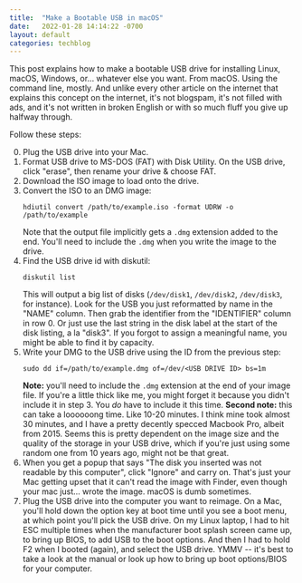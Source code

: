 ```yaml
---
title:  "Make a Bootable USB in macOS"
date:   2022-01-28 14:14:22 -0700
layout: default
categories: techblog
---
```


This post explains how to make a bootable USB drive for installing Linux, macOS, Windows, or... whatever else you want. From macOS. Using the command line, mostly. And unlike every other article on the internet that explains this
concept on the internet, it's not blogspam, it's not filled with ads, and it's not written in broken English or with so much fluff you give up halfway through.

<!-- readmore -->

Follow these steps:

0. Plug the USB drive into your Mac.
1. Format USB drive to MS-DOS (FAT) with Disk Utility. On the USB drive,
   click "erase", then rename your drive & choose FAT.
2. Download the ISO image to load onto the drive.
3. Convert the ISO to an DMG image:
   ```
   hdiutil convert /path/to/example.iso -format UDRW -o /path/to/example
   ```
   Note that the output file implicitly gets a `.dmg` extension added to the end. You'll need to include the `.dmg` when you write the image to the drive.
4. Find the USB drive id with diskutil:
   ```
   diskutil list
   ```
   This will output a big list of disks (`/dev/disk1`, `/dev/disk2`, `/dev/disk3`, for instance). Look for the USB you just reformatted by name in the "NAME" column. Then grab the identifier from the "IDENTIFIER" column in row 0. Or just use the last string in the disk label at the start of the disk listing, a la "disk3". If you forgot to assign a meaningful name, you might be able to find it by capacity.
5. Write your DMG to the USB drive using the ID from the previous step:
   ```
   sudo dd if=/path/to/example.dmg of=/dev/<USB DRIVE ID> bs=1m
   ```
   **Note:** you'll need to include the `.dmg` extension at the end of your image file. If you're a little thick like me, you might forget it because you didn't include it in step 3. You *do* have to include it this time.
   **Second note:** this can take a loooooong time. Like 10-20 minutes. I think mine took almost 30 minutes, and I have a pretty decently specced Macbook Pro, albeit from 2015. Seems this is pretty dependent on the image size and the quality of the storage in your USB drive, which if you're just using some random one from 10 years ago, might not be that great.
6. When you get a popup that says "The disk you inserted was not readable by
   this computer", click "Ignore" and carry on. That's just your Mac getting
   upset that it can't read the image with Finder, even though your mac just...
   wrote the image. macOS is dumb sometimes.
7. Plug the USB drive into the computer you want to reimage. On a Mac, you'll
   hold down the option key at boot time until you see a boot menu, at which
   point you'll pick the USB drive. On my Linux laptop, I had to hit ESC
   multiple times when the manufacturer boot splash screen came up, to bring up
   BIOS, to add USB to the boot options. And then I had to hold F2 when I
   booted (again), and select the USB drive. YMMV -- it's best to take a look
   at the manual or look up how to bring up boot options/BIOS for your computer.